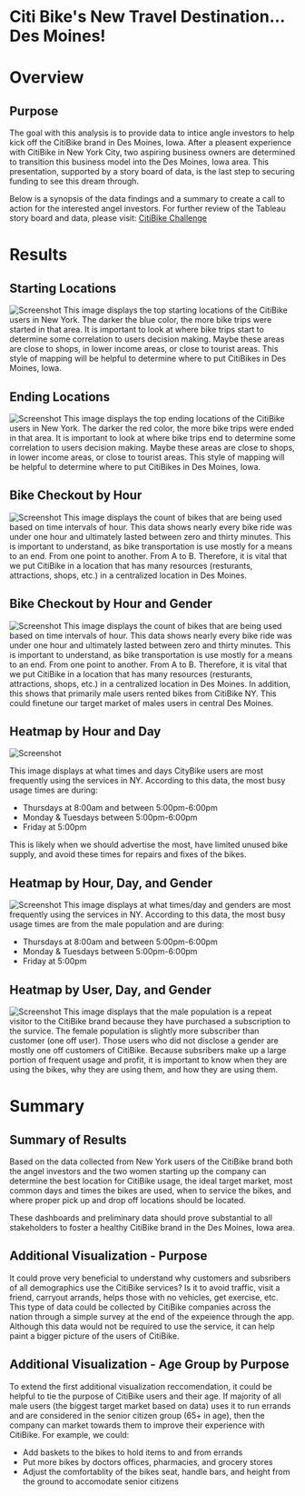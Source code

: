 # Citi Bike's New Travel Destination... Des Moines!
# Overview
## Purpose
The goal with this analysis is to provide data to intice angle investors to help kick off the CitiBike brand in Des Moines, Iowa. After a pleasent experience with CitiBike in New York City, two aspiring business owners are determined to transition this business model into the Des Moines, Iowa area. This presentation, supported by a story board of data, is the last step to securing funding to see this dream through.

Below is a synopsis of the data findings and a summary to create a call to action for the interested angel investors.
For further review of the Tableau story board and data, please visit: [CitiBike Challenge](https://public.tableau.com/views/CitiBikeChallenge_16671559848650/Story1?:language=en-US&publish=yes&:display_count=n&:origin=viz_share_link)

# Results
## Starting Locations
![Screenshot](https://github.com/Sborresch/Tableau/blob/main/Starting_Locations.png)
This image displays the top starting locations of the CitiBike users in New York. The darker the blue color, the more bike trips were started in that area. It is important to look at where bike trips start to determine some correlation to users decision making. Maybe these areas are close to shops, in lower income areas, or close to tourist areas. This style of mapping will be helpful to determine where to put CitiBikes in Des Moines, Iowa.

## Ending Locations
![Screenshot](https://github.com/Sborresch/Tableau/blob/main/Ending_Locations.png)
This image displays the top ending locations of the CitiBike users in New York. The darker the red color, the more bike trips were ended in that area. It is important to look at where bike trips end to determine some correlation to users decision making. Maybe these areas are close to shops, in lower income areas, or close to tourist areas. This style of mapping will be helpful to determine where to put CitiBikes in Des Moines, Iowa. 

## Bike Checkout by Hour
![Screenshot](https://github.com/Sborresch/Tableau/blob/main/Bike_Checkout_By_Hour.png)
This image displays the count of bikes that are being used based on time intervals of hour. This data shows nearly every bike ride was under one hour and ultimately lasted between zero and thirty minutes. This is important to understand, as bike transportation is use mostly for a means to an end. From one point to another. From A to B. Therefore, it is vital that we put CitiBike in a location that has many resources (resturants, attractions, shops, etc.) in a centralized location in Des Moines.

## Bike Checkout by Hour and Gender
![Screenshot](https://github.com/Sborresch/Tableau/blob/main/Bike_Checkout_By_Hour%2BGender.png)
This image displays the count of bikes that are being used based on time intervals of hour. This data shows nearly every bike ride was under one hour and ultimately lasted between zero and thirty minutes. This is important to understand, as bike transportation is use mostly for a means to an end. From one point to another. From A to B. Therefore, it is vital that we put CitiBike in a location that has many resources (resturants, attractions, shops, etc.) in a centralized location in Des Moines. In addition, this shows that primarily male users rented bikes from CitiBike NY. This could finetune our target market of males users in central Des Moines.

## Heatmap by Hour and Day
![Screenshot](https://github.com/Sborresch/Tableau/blob/main/Heatmap_By_Hour%2BDay.png)

This image displays at what times and days CityBike users are most frequently using the services in NY. According to this data, the most busy usage times are during:
- Thursdays at 8:00am and between 5:00pm-6:00pm
- Monday & Tuesdays between 5:00pm-6:00pm
- Friday at 5:00pm

This is likely when we should advertise the most, have limited unused bike supply, and avoid these times for repairs and fixes of the bikes.

## Heatmap by Hour, Day, and Gender
![Screenshot](https://github.com/Sborresch/Tableau/blob/main/Heatmap_By_Hour%2BDay%2BGender.png)
This image displays at what times/day and genders are most frequently using the services in NY. According to this data, the most busy usage times are from the male population and are during:
- Thursdays at 8:00am and between 5:00pm-6:00pm
- Monday & Tuesdays between 5:00pm-6:00pm
- Friday at 5:00pm

## Heatmap by User, Day, and Gender
![Screenshot](https://github.com/Sborresch/Tableau/blob/main/Heatmap_By_User%2BDay%2BGender.png)
This image displays that the male population is a repeat visitor to the CitiBike brand because they have purchased a subscription to the survice. The female population is slightly more subscriber than customer (one off user). Those users who did not disclose a gender are mostly one off customers of CitiBike. Because subsribers make up a large portion of frequent usage and profit, it is important to know when they are using the bikes, why they are using them, and how they are using them.

# Summary
## Summary of Results
Based on the data collected from New York users of the CitiBike brand both the angel investors and the two women starting up the company can determine the best location for CitiBike usage, the ideal target market, most common days and times the bikes are used, when to service the bikes, and where proper pick up and drop off locations should be located.

These dashboards and preliminary data should prove substantial to all stakeholders to foster a healthy CitiBike brand in the Des Moines, Iowa area.

## Additional Visualization - Purpose
It could prove very beneficial to understand why customers and subsribers of all demographics use the CitiBike services? Is it to avoid traffic, visit a friend, carryout arrands, helps those with no vehicles, get exercise, etc. This type of data could be collected by CitiBike companies across the nation through a simple survey at the end of the expeience through the app. Although this data would not be required to use the service, it can help paint a bigger picture of the users of CitiBike.

## Additional Visualization - Age Group by Purpose
To extend the first additional visualization reccomendation, it could be helpful to tie the purpose of CitiBike users and their age. If majority of all male users (the biggest target market based on data) uses it to run errands and are considered in the senior citizen group (65+ in age), then the company can market towards them to improve their experience with CitiBike. For example, we could:
- Add baskets to the bikes to hold items to and from errands
- Put more bikes by doctors offices, pharmacies, and grocery stores
- Adjust the comfortablity of the bikes seat, handle bars, and height from the ground to accomodate senior citizens
